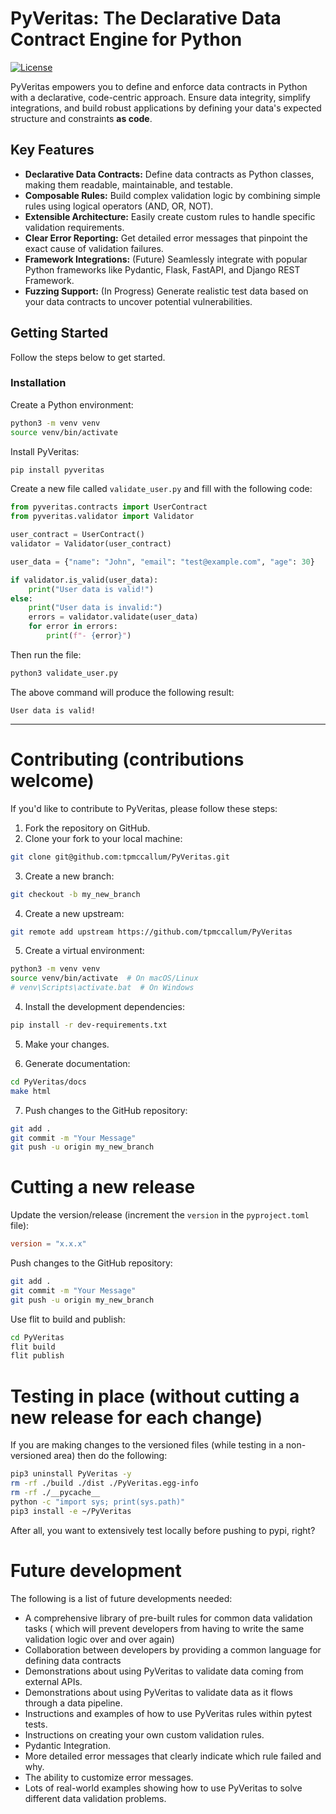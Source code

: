 # PyVeritas: The Declarative Data Contract Engine for Python

[![License](https://img.shields.io/badge/license-Apache2-blue.svg)](LICENSE)  

PyVeritas empowers you to define and enforce data contracts in Python with a declarative, code-centric approach. Ensure data integrity, simplify integrations, and build robust applications by defining your data's expected structure and constraints **as code**.

## Key Features

*   **Declarative Data Contracts:** Define data contracts as Python classes, making them readable, maintainable, and testable.
*   **Composable Rules:** Build complex validation logic by combining simple rules using logical operators (AND, OR, NOT).
*   **Extensible Architecture:** Easily create custom rules to handle specific validation requirements.
*   **Clear Error Reporting:** Get detailed error messages that pinpoint the exact cause of validation failures.
*   **Framework Integrations:** (Future) Seamlessly integrate with popular Python frameworks like Pydantic, Flask, FastAPI, and Django REST Framework.
*   **Fuzzing Support:** (In Progress) Generate realistic test data based on your data contracts to uncover potential vulnerabilities.

## Getting Started

Follow the steps below to get started.

### Installation

Create a Python environment:

```bash
python3 -m venv venv
source venv/bin/activate
```

Install PyVeritas:

```bash
pip install pyveritas
```

Create a new file called `validate_user.py` and fill with the following code:

```python
from pyveritas.contracts import UserContract
from pyveritas.validator import Validator

user_contract = UserContract()
validator = Validator(user_contract)

user_data = {"name": "John", "email": "test@example.com", "age": 30}

if validator.is_valid(user_data):
    print("User data is valid!")
else:
    print("User data is invalid:")
    errors = validator.validate(user_data)
    for error in errors:
        print(f"- {error}")
```

Then run the file:

```python
python3 validate_user.py 
```

The above command will produce the following result:

```console
User data is valid!
```

---

# Contributing (contributions welcome)

If you'd like to contribute to PyVeritas, please follow these steps:

1.  Fork the repository on GitHub.
2.  Clone your fork to your local machine:

```bash
git clone git@github.com:tpmccallum/PyVeritas.git
```

3.  Create a new branch:

```bash
git checkout -b my_new_branch
```
4.  Create a new upstream:

```bash
git remote add upstream https://github.com/tpmccallum/PyVeritas
```

5.  Create a virtual environment:

```bash
python3 -m venv venv
source venv/bin/activate  # On macOS/Linux
# venv\Scripts\activate.bat  # On Windows
```

4.  Install the development dependencies:

```bash
pip install -r dev-requirements.txt
```

5.  Make your changes.

6.  Generate documentation:

```bash
cd PyVeritas/docs
make html
```

7. Push changes to the GitHub repository:

```bash
git add .
git commit -m "Your Message"
git push -u origin my_new_branch
```

# Cutting a new release

Update the version/release (increment the `version` in the `pyproject.toml` file):

```toml
version = "x.x.x"
```

Push changes to the GitHub repository:

```bash
git add .
git commit -m "Your Message"
git push -u origin my_new_branch
```

Use flit to build and publish:

```bash
cd PyVeritas
flit build
flit publish
```

# Testing in place (without cutting a new release for each change)

If you are making changes to the versioned files (while testing in a non-versioned area) then do the following:

```bash
pip3 uninstall PyVeritas -y
rm -rf ./build ./dist ./PyVeritas.egg-info 
rm -rf ./__pycache__ 
python -c "import sys; print(sys.path)" 
pip3 install -e ~/PyVeritas 
```

After all, you want to extensively test locally before pushing to pypi, right?

# Future development

The following is a list of future developments needed:

- A comprehensive library of pre-built rules for common data validation tasks ( which will prevent developers from having to write the same validation logic over and over again)
- Collaboration between developers by providing a common language for defining data contracts
- Demonstrations about using PyVeritas to validate data coming from external APIs.
- Demonstrations about using PyVeritas to validate data as it flows through a data pipeline.
- Instructions and examples of how to use PyVeritas rules within pytest tests.
- Instructions on creating your own custom validation rules.
- Pydantic Integration.
- More detailed error messages that clearly indicate which rule failed and why.
- The ability to customize error messages.
- Lots of real-world examples showing how to use PyVeritas to solve different data validation problems.


